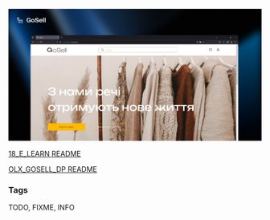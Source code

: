 ![Project Logo](./md/black.png)

[18_E_LEARN README](./apps/18_E_LEARN/README.md)

[OLX_GOSELL_DP README](./apps/OLX_GOSELL_DP/README.md)

### Tags
TODO, FIXME, INFO